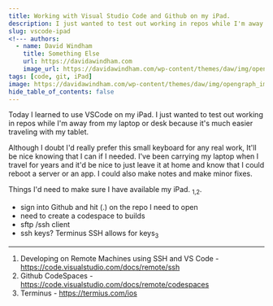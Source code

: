 ```yaml
---
title: Working with Visual Studio Code and Github on my iPad. 
description: I just wanted to test out working in repos while I'm away from my laptop or desk because it's much easier traveling with my tablet. 
slug: vscode-ipad
<!--- authors:
  - name: David Windham
    title: Something Else
    url: https://davidawindham.com
    image_url: https://davidawindham.com/wp-content/themes/daw/img/opengraph_image.jpg -->
tags: [code, git, iPad]
image: https://davidawindham.com/wp-content/themes/daw/img/opengraph_image.jpg
hide_table_of_contents: false
---
```


Today I learned to use VSCode on my iPad. I just wanted to test out working in repos while I'm away from my laptop or desk because it's much easier traveling with my tablet.

<!--truncate-->

Although I doubt I'd really prefer this small keyboard for any real work, It'll be nice knowing that I can if I needed. I've been carrying my laptop when I travel for years and it'd be nice to just leave it at home and know that I could reboot a server or an app. I could also make notes and make minor fixes.  

Things I'd need to make sure I have available my iPad. <sub>1,2</sub>. 

- sign into Github and hit (.) on the repo I need to open
- need to create a codespace to builds
- sftp /ssh client
- ssh keys? Terminus SSH allows for keys<sub>3</sub>

---
1. Developing on Remote Machines using SSH and VS Code - https://code.visualstudio.com/docs/remote/ssh 
2. Github CodeSpaces - https://code.visualstudio.com/docs/remote/codespaces
3. Terminus - https://termius.com/ios
